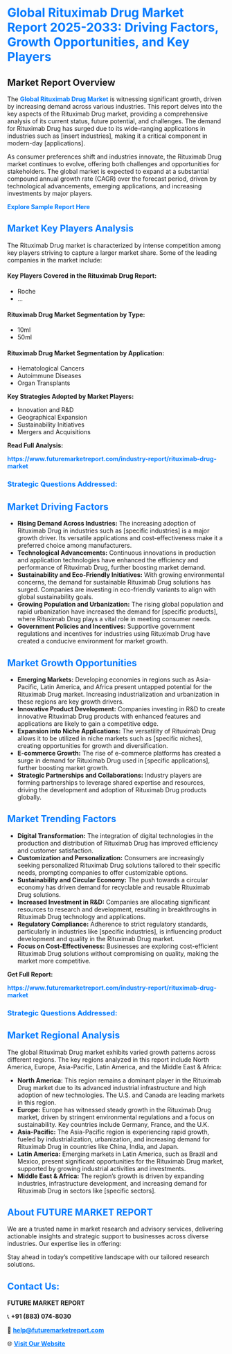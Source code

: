 <h1 style="color: #007BFF;">Global Rituximab Drug Market Report 2025-2033: Driving Factors, Growth Opportunities, and Key Players</h1>

<section id="overview">
<h2>Market Report Overview</h2>
<p>The <a href="https://www.futuremarketreport.com/industry-report/rituximab-drug-market" style="color: #007BFF; text-decoration: none;"><strong>Global Rituximab Drug Market</strong></a> is witnessing significant growth, driven by increasing demand across various industries. This report delves into the key aspects of the Rituximab Drug market, providing a comprehensive analysis of its current status, future potential, and challenges. The demand for Rituximab Drug has surged due to its wide-ranging applications in industries such as [insert industries], making it a critical component in modern-day [applications].</p>
<p>As consumer preferences shift and industries innovate, the Rituximab Drug market continues to evolve, offering both challenges and opportunities for stakeholders. The global market is expected to expand at a substantial compound annual growth rate (CAGR) over the forecast period, driven by technological advancements, emerging applications, and increasing investments by major players.</p>
</section>

<section id="overview">
<p><a href="https://www.futuremarketreport.com/request-sample/reportId=106286" style="color: #007BFF; text-decoration: none;"><strong>Explore Sample Report Here</strong></a></p>
</section>

<section id="key-players">
<h2 style="color: #007BFF;">Market Key Players Analysis</h2>
<p>The Rituximab Drug market is characterized by intense competition among key players striving to capture a larger market share. Some of the leading companies in the market include:</p>
<h4>Key Players Covered in the Rituximab Drug Report:</h4>
<ul><li>Roche</li><li>...</li></ul>
<h4>Rituximab Drug Market Segmentation by Type:</h4>
<ul><li>10ml</li><li>50ml</li></ul>

<h4>Rituximab Drug Market Segmentation by Application:</h4>
<ul><li>Hematological Cancers</li><li>Autoimmune Diseases</li><li>Organ Transplants</li></ul>
<p><strong>Key Strategies Adopted by Market Players:</strong></p>
<ul>
<li>Innovation and R&D</li>
<li>Geographical Expansion</li>
<li>Sustainability Initiatives</li>
<li>Mergers and Acquisitions</li>
</ul>
</section>

<section>
<p><strong>Read Full Analysis: </strong></p><a href="https://www.futuremarketreport.com/industry-report/rituximab-drug-market" style="color: #007BFF; text-decoration: none;"><strong>https://www.futuremarketreport.com/industry-report/rituximab-drug-market</strong></a>
<h3 style="color: #007BFF;">Strategic Questions Addressed:</h3>
</section>

<section id="driving-factors">
<h2 style="color: #007BFF;">Market Driving Factors</h2>
<ul>
<li><strong>Rising Demand Across Industries:</strong> The increasing adoption of Rituximab Drug in industries such as [specific industries] is a major growth driver. Its versatile applications and cost-effectiveness make it a preferred choice among manufacturers.</li>
<li><strong>Technological Advancements:</strong> Continuous innovations in production and application technologies have enhanced the efficiency and performance of Rituximab Drug, further boosting market demand.</li>
<li><strong>Sustainability and Eco-Friendly Initiatives:</strong> With growing environmental concerns, the demand for sustainable Rituximab Drug solutions has surged. Companies are investing in eco-friendly variants to align with global sustainability goals.</li>
<li><strong>Growing Population and Urbanization:</strong> The rising global population and rapid urbanization have increased the demand for [specific products], where Rituximab Drug plays a vital role in meeting consumer needs.</li>
<li><strong>Government Policies and Incentives:</strong> Supportive government regulations and incentives for industries using Rituximab Drug have created a conducive environment for market growth.</li>
</ul>
</section>

<section id="growth-opportunities">
<h2 style="color: #007BFF;">Market Growth Opportunities</h2>
<ul>
<li><strong>Emerging Markets:</strong> Developing economies in regions such as Asia-Pacific, Latin America, and Africa present untapped potential for the Rituximab Drug market. Increasing industrialization and urbanization in these regions are key growth drivers.</li>
<li><strong>Innovative Product Development:</strong> Companies investing in R&D to create innovative Rituximab Drug products with enhanced features and applications are likely to gain a competitive edge.</li>
<li><strong>Expansion into Niche Applications:</strong> The versatility of Rituximab Drug allows it to be utilized in niche markets such as [specific niches], creating opportunities for growth and diversification.</li>
<li><strong>E-commerce Growth:</strong> The rise of e-commerce platforms has created a surge in demand for Rituximab Drug used in [specific applications], further boosting market growth.</li>
<li><strong>Strategic Partnerships and Collaborations:</strong> Industry players are forming partnerships to leverage shared expertise and resources, driving the development and adoption of Rituximab Drug products globally.</li>
</ul>
</section>

<section id="trending-factors">
<h2 style="color: #007BFF;">Market Trending Factors</h2>
<ul>
<li><strong>Digital Transformation:</strong> The integration of digital technologies in the production and distribution of Rituximab Drug has improved efficiency and customer satisfaction.</li>
<li><strong>Customization and Personalization:</strong> Consumers are increasingly seeking personalized Rituximab Drug solutions tailored to their specific needs, prompting companies to offer customizable options.</li>
<li><strong>Sustainability and Circular Economy:</strong> The push towards a circular economy has driven demand for recyclable and reusable Rituximab Drug solutions.</li>
<li><strong>Increased Investment in R&D:</strong> Companies are allocating significant resources to research and development, resulting in breakthroughs in Rituximab Drug technology and applications.</li>
<li><strong>Regulatory Compliance:</strong> Adherence to strict regulatory standards, particularly in industries like [specific industries], is influencing product development and quality in the Rituximab Drug market.</li>
<li><strong>Focus on Cost-Effectiveness:</strong> Businesses are exploring cost-efficient Rituximab Drug solutions without compromising on quality, making the market more competitive.</li>
</ul>
</section>

<section>
<p><strong>Get Full Report: </strong></p><a href="https://www.futuremarketreport.com/industry-report/rituximab-drug-market" style="color: #007BFF; text-decoration: none;"><strong>https://www.futuremarketreport.com/industry-report/rituximab-drug-market</strong></a>
<h3 style="color: #007BFF;">Strategic Questions Addressed:</h3>
</section>


<section id="regional-analysis">
<h2 style="color: #007BFF;">Market Regional Analysis</h2>
<p>The global Rituximab Drug market exhibits varied growth patterns across different regions. The key regions analyzed in this report include North America, Europe, Asia-Pacific, Latin America, and the Middle East & Africa:</p>
<ul>
<li><strong>North America:</strong> This region remains a dominant player in the Rituximab Drug market due to its advanced industrial infrastructure and high adoption of new technologies. The U.S. and Canada are leading markets in this region.</li>
<li><strong>Europe:</strong> Europe has witnessed steady growth in the Rituximab Drug market, driven by stringent environmental regulations and a focus on sustainability. Key countries include Germany, France, and the U.K.</li>
<li><strong>Asia-Pacific:</strong> The Asia-Pacific region is experiencing rapid growth, fueled by industrialization, urbanization, and increasing demand for Rituximab Drug in countries like China, India, and Japan.</li>
<li><strong>Latin America:</strong> Emerging markets in Latin America, such as Brazil and Mexico, present significant opportunities for the Rituximab Drug market, supported by growing industrial activities and investments.</li>
<li><strong>Middle East & Africa:</strong> The region’s growth is driven by expanding industries, infrastructure development, and increasing demand for Rituximab Drug in sectors like [specific sectors].</li>
</ul>
</section>

<footer>
<h2 style="color: #007BFF;">About FUTURE MARKET REPORT</h2>
<p>We are a trusted name in market research and advisory services, delivering actionable insights and strategic support to businesses across diverse industries. Our expertise lies in offering:</p>

<p>Stay ahead in today’s competitive landscape with our tailored research solutions.</p>

<h2 style="color: #007BFF;">Contact Us:</h2>
<p><strong>FUTURE MARKET REPORT</strong></p>
<p>📞 <strong>+91 (883) 074-8030</strong></p>
<p>📧 <strong><a href="mailto:help@futuremarketreport.com" style="color: #007BFF;">help@futuremarketreport.com</a></strong></p>
<p>🌐 <strong><a href="https://www.futuremarketreport.com/" style="color: #007BFF;">Visit Our Website</a></strong></p>
</footer>